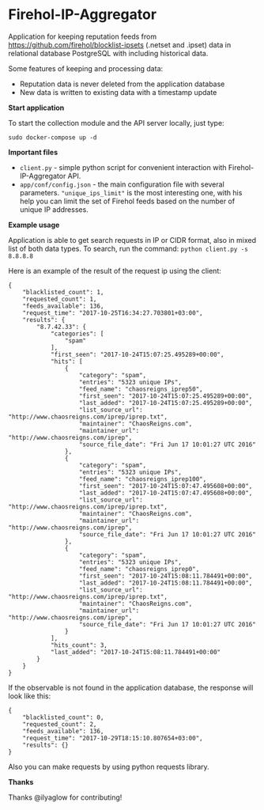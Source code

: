 # Firehol-IP-Aggregator
Аpplication for keeping reputation feeds from https://github.com/firehol/blocklist-ipsets (.netset and .ipset) data in relational database PostgreSQL with including historical data. 

Some features of keeping and processing data:
* Reputation data is never deleted from the application database
* New data is written to existing data with a timestamp update

**Start application**

To start the collection module and the API server locally, just type:
```
sudo docker-compose up -d
```

**Important files**

* `client.py` - simple python script for convenient interaction with Firehol-IP-Aggregator API.
* `app/conf/config.json` - the main configuration file with several parameters. `"unique_ips_limit"` is the most interesting one, with his help you can limit the set of Firehol feeds based on the number of unique IP addresses.

**Example usage**

Application is able to get search requests in IP or CIDR format, also in mixed list of both data types. To search, run the command:
`python client.py -s 8.8.8.8` 

Here is an example of the result of the request ip using the client:
```
{
    "blacklisted_count": 1,
    "requested_count": 1,
    "feeds_available": 136,
    "request_time": "2017-10-25T16:34:27.703801+03:00",
    "results": {
        "8.7.42.33": {
            "categories": [
                "spam"
            ],
            "first_seen": "2017-10-24T15:07:25.495289+00:00",
            "hits": [
                {
                    "category": "spam",
                    "entries": "5323 unique IPs",
                    "feed_name": "chaosreigns_iprep50",
                    "first_seen": "2017-10-24T15:07:25.495289+00:00",
                    "last_added": "2017-10-24T15:07:25.495289+00:00",
                    "list_source_url": "http://www.chaosreigns.com/iprep/iprep.txt",
                    "maintainer": "ChaosReigns.com",
                    "maintainer_url": "http://www.chaosreigns.com/iprep",
                    "source_file_date": "Fri Jun 17 10:01:27 UTC 2016"
                },
                {
                    "category": "spam",
                    "entries": "5323 unique IPs",
                    "feed_name": "chaosreigns_iprep100",
                    "first_seen": "2017-10-24T15:07:47.495608+00:00",
                    "last_added": "2017-10-24T15:07:47.495608+00:00",
                    "list_source_url": "http://www.chaosreigns.com/iprep/iprep.txt",
                    "maintainer": "ChaosReigns.com",
                    "maintainer_url": "http://www.chaosreigns.com/iprep",
                    "source_file_date": "Fri Jun 17 10:01:27 UTC 2016"
                },
                {
                    "category": "spam",
                    "entries": "5323 unique IPs",
                    "feed_name": "chaosreigns_iprep0",
                    "first_seen": "2017-10-24T15:08:11.784491+00:00",
                    "last_added": "2017-10-24T15:08:11.784491+00:00",
                    "list_source_url": "http://www.chaosreigns.com/iprep/iprep.txt",
                    "maintainer": "ChaosReigns.com",
                    "maintainer_url": "http://www.chaosreigns.com/iprep",
                    "source_file_date": "Fri Jun 17 10:01:27 UTC 2016"
                }
            ],
            "hits_count": 3,
            "last_added": "2017-10-24T15:08:11.784491+00:00"
        }
    }
}
```
If the observable is not found in the application database, the response will look like this:
```
{
    "blacklisted_count": 0,
    "requested_count": 2,
    "feeds_available": 136,
    "request_time": "2017-10-29T18:15:10.807654+03:00",
    "results": {}
}
```
Also you can make requests by using python requests library.

**Thanks**

Thanks @ilyaglow for contributing!
